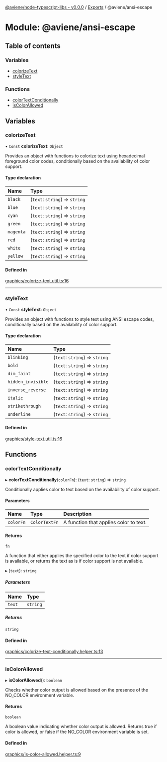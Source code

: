 [@aviene/node-typescript-libs - v0.0.0](../README.md) / [Exports](../modules.md) / @aviene/ansi-escape

# Module: @aviene/ansi-escape

## Table of contents

### Variables

- [colorizeText](aviene_ansi_escape.md#colorizetext)
- [styleText](aviene_ansi_escape.md#styletext)

### Functions

- [colorTextConditionally](aviene_ansi_escape.md#colortextconditionally)
- [isColorAllowed](aviene_ansi_escape.md#iscolorallowed)

## Variables

### colorizeText

• `Const` **colorizeText**: `Object`

Provides an object with functions to colorize text using hexadecimal foreground color codes,
conditionally based on the availability of color support.

#### Type declaration

| Name | Type |
| :------ | :------ |
| `black` | (`text`: `string`) => `string` |
| `blue` | (`text`: `string`) => `string` |
| `cyan` | (`text`: `string`) => `string` |
| `green` | (`text`: `string`) => `string` |
| `magenta` | (`text`: `string`) => `string` |
| `red` | (`text`: `string`) => `string` |
| `white` | (`text`: `string`) => `string` |
| `yellow` | (`text`: `string`) => `string` |

#### Defined in

[graphics/colorize-text.util.ts:16](https://github.com/stefan-karlsson/node-typescript-libs/blob/82e20704e8127093aa7493f8a8a09613b204435d/packages/ansi-escape/src/graphics/colorize-text.util.ts#L16)

___

### styleText

• `Const` **styleText**: `Object`

Provides an object with functions to style text using ANSI escape codes,
conditionally based on the availability of color support.

#### Type declaration

| Name | Type |
| :------ | :------ |
| `blinking` | (`text`: `string`) => `string` |
| `bold` | (`text`: `string`) => `string` |
| `dim_faint` | (`text`: `string`) => `string` |
| `hidden_invisible` | (`text`: `string`) => `string` |
| `inverse_reverse` | (`text`: `string`) => `string` |
| `italic` | (`text`: `string`) => `string` |
| `strikethrough` | (`text`: `string`) => `string` |
| `underline` | (`text`: `string`) => `string` |

#### Defined in

[graphics/style-text.util.ts:16](https://github.com/stefan-karlsson/node-typescript-libs/blob/82e20704e8127093aa7493f8a8a09613b204435d/packages/ansi-escape/src/graphics/style-text.util.ts#L16)

## Functions

### colorTextConditionally

▸ **colorTextConditionally**(`colorFn`): (`text`: `string`) => `string`

Conditionally applies color to text based on the availability of color support.

#### Parameters

| Name | Type | Description |
| :------ | :------ | :------ |
| `colorFn` | `ColorTextFn` | A function that applies color to text. |

#### Returns

`fn`

A function that either applies the specified color to the text if color support is available,
or returns the text as is if color support is not available.

▸ (`text`): `string`

##### Parameters

| Name | Type |
| :------ | :------ |
| `text` | `string` |

##### Returns

`string`

#### Defined in

[graphics/colorize-text-conditionally.helper.ts:13](https://github.com/stefan-karlsson/node-typescript-libs/blob/82e20704e8127093aa7493f8a8a09613b204435d/packages/ansi-escape/src/graphics/colorize-text-conditionally.helper.ts#L13)

___

### isColorAllowed

▸ **isColorAllowed**(): `boolean`

Checks whether color output is allowed based on the presence of the NO_COLOR environment variable.

#### Returns

`boolean`

A boolean value indicating whether color output is allowed. Returns true if color is allowed,
or false if the NO_COLOR environment variable is set.

#### Defined in

[graphics/is-color-allowed.helper.ts:9](https://github.com/stefan-karlsson/node-typescript-libs/blob/82e20704e8127093aa7493f8a8a09613b204435d/packages/ansi-escape/src/graphics/is-color-allowed.helper.ts#L9)
